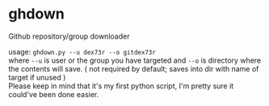 # ghdown
Github repository/group downloader

usage: `ghdown.py --u dex73r --o gitdex73r`   
where `--u` is user or the group you have targeted and `--o` is directory where the contents will save. ( not required by default; saves into dir with name of target if unused )   
Please keep in mind that it's my first python script, I'm pretty sure it could've been done easier.

